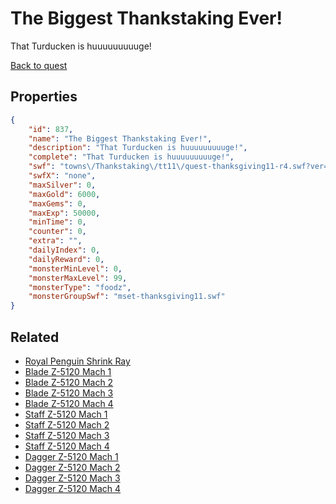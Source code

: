 # The Biggest Thankstaking Ever!

That Turducken is huuuuuuuuuge!

[Back to quest](../quests.md)

## Properties

```json
{
    "id": 837,
    "name": "The Biggest Thankstaking Ever!",
    "description": "That Turducken is huuuuuuuuuge!",
    "complete": "That Turducken is huuuuuuuuuge!",
    "swf": "towns\/Thankstaking\/tt11\/quest-thanksgiving11-r4.swf?ver=1",
    "swfX": "none",
    "maxSilver": 0,
    "maxGold": 6000,
    "maxGems": 0,
    "maxExp": 50000,
    "minTime": 0,
    "counter": 0,
    "extra": "",
    "dailyIndex": 0,
    "dailyReward": 0,
    "monsterMinLevel": 0,
    "monsterMaxLevel": 99,
    "monsterType": "foodz",
    "monsterGroupSwf": "mset-thanksgiving11.swf"
}
```

## Related

- [Royal Penguin Shrink Ray](../items/1425-royal-penguin-shrink-ray.md)
- [Blade Z-5120 Mach 1](../items/6169-blade-z-5120-mach-1.md)
- [Blade Z-5120 Mach 2](../items/6170-blade-z-5120-mach-2.md)
- [Blade Z-5120 Mach 3](../items/6171-blade-z-5120-mach-3.md)
- [Blade Z-5120 Mach 4](../items/6172-blade-z-5120-mach-4.md)
- [Staff Z-5120 Mach 1](../items/6173-staff-z-5120-mach-1.md)
- [Staff Z-5120 Mach 2](../items/6174-staff-z-5120-mach-2.md)
- [Staff Z-5120 Mach 3](../items/6175-staff-z-5120-mach-3.md)
- [Staff Z-5120 Mach 4](../items/6176-staff-z-5120-mach-4.md)
- [Dagger Z-5120 Mach 1](../items/6177-dagger-z-5120-mach-1.md)
- [Dagger Z-5120 Mach 2](../items/6178-dagger-z-5120-mach-2.md)
- [Dagger Z-5120 Mach 3](../items/6179-dagger-z-5120-mach-3.md)
- [Dagger Z-5120 Mach 4](../items/6180-dagger-z-5120-mach-4.md)

